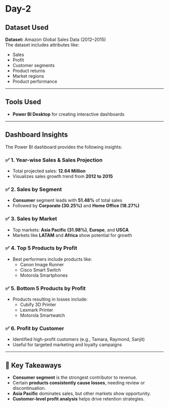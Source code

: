 # Day-2

##  Dataset Used
**Dataset:** Amazon Global Sales Data (2012–2015)  
The dataset includes attributes like:
- Sales
- Profit
- Customer segments
- Product returns
- Market regions
- Product performance

---

##  Tools Used
- **Power BI Desktop** for creating interactive dashboards

---

##  Dashboard Insights

The Power BI dashboard provides the following insights:

### ✅ 1. **Year-wise Sales & Sales Projection**
- Total projected sales: **12.64 Million**
- Visualizes sales growth trend from **2012 to 2015**

### ✅ 2. **Sales by Segment**
- **Consumer** segment leads with **51.48%** of total sales
- Followed by **Corporate (30.25%)** and **Home Office (18.27%)**

### ✅ 3. **Sales by Market**
- Top markets: **Asia Pacific (31.98%)**, **Europe**, and **USCA**
- Markets like **LATAM** and **Africa** show potential for growth

### ✅ 4. **Top 5 Products by Profit**
- Best performers include products like:
  - Canon Image Runner
  - Cisco Smart Switch
  - Motorola Smartphones

### ✅ 5. **Bottom 5 Products by Profit**
- Products resulting in losses include:
  - Cubify 3D Printer
  - Lexmark Printer
  - Motorola Smartwatch

### ✅ 6. **Profit by Customer**
- Identified high-profit customers (e.g., Tamara, Raymond, Sanjit)
- Useful for targeted marketing and loyalty campaigns

---

## 📌 Key Takeaways
- **Consumer segment** is the strongest contributor to revenue.
- Certain **products consistently cause losses**, needing review or discontinuation.
- **Asia Pacific** dominates sales, but other markets show opportunity.
- **Customer-level profit analysis** helps drive retention strategies.

